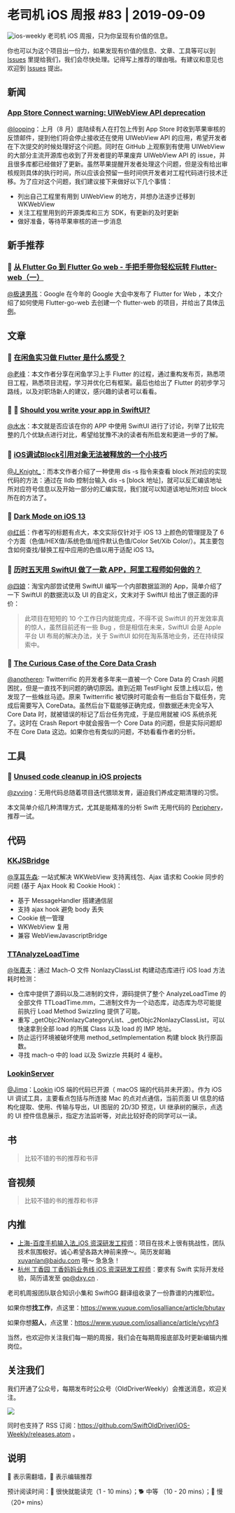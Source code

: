 # 老司机 iOS 周报 #83 | 2019-09-09

![ios-weekly](https://github.com/SwiftOldDriver/iOS-Weekly/blob/master/assets/ios-weekly.png?raw=true)
老司机 iOS 周报，只为你呈现有价值的信息。

你也可以为这个项目出一份力，如果发现有价值的信息、文章、工具等可以到 [Issues](https://github.com/SwiftOldDriver/iOS-Weekly/issues) 里提给我们，我们会尽快处理。记得写上推荐的理由哦。有建议和意见也欢迎到 [Issues](https://github.com/SwiftOldDriver/iOS-Weekly/issues) 提出。

## 新闻

### [App Store Connect warning: UIWebView API deprecation](https://forum.ionicframework.com/t/app-store-connect-warning-uiwebview-api-deprecation/172063/3)

[@looping](https://github.com/looping)：上月（8 月）底陆续有人在打包上传到 App Store 时收到苹果审核的反馈邮件，提到他们将会停止接收还在使用 UIWebView API 的应用，希望开发者在下次提交的时候处理好这个问题。同时在 GitHub 上观察到有使用 UIWebView 的大部分主流开源库也收到了开发者提的苹果废弃 UIWebView API 的 issue，并且很多库都已经做好了更新。虽然苹果提醒开发者处理这个问题，但是没有给出审核规则具体的执行时间，所以应该会预留一些时间供开发者对工程代码进行技术迁移。为了应对这个问题，我们建议接下来做好以下几个事情：

- 列出自己工程里有用到 UIWebView 的地方，并想办法逐步迁移到 WKWebView
- 关注工程里用到的开源类库和三方 SDK，有更新的及时更新
- 做好准备，等待苹果审核的进一步消息

## 新手推荐

### 🐎 [从 Flutter Go 到 Flutter Go web - 手把手带你轻松玩转 Flutter-web（一）](https://juejin.im/post/5d6a9456e51d4561cc25f080)

[@极速男孩](https://github.com/ztlyyznf001)：Google 在今年的 Google 大会中发布了 Flutter for Web ，本文介绍了如何使用 Flutter-go-web 去创建一个 flutter-web 的项目，并给出了具体[示例](https://github.com/alibaba/flutter-go/tree/web/flutter-go-web-0.0.1)。

## 文章

### 🐎 [在闲鱼实习做 Flutter 是什么感受？](https://mp.weixin.qq.com/s/DVl6s3EE5pKMoE-qltsK3A)

[@老峰](https://github.com/GesanTung)：本文作者分享在闲鱼学习上手 Flutter 的过程，通过重构发布页，熟悉项目工程，熟悉项目流程，学习并优化已有框架。最后也给出了 Flutter 的初步学习路线，以及对职场新人的建议，感兴趣的读者可以看看。

### 🚧 🐎 [Should you write your app in SwiftUI?](https://thatthinginswift.com/should-you-use-swiftui-in-your-app/?utm_campaign=iOS%2BDev%2BWeekly&utm_medium=web&utm_source=iOS%2BDev%2BWeekly%2BIssue%2B419)
[@水水](https://www.xuyanlan.com)：本文就是否应该在你的 APP 中使用 SwiftUI 进行了讨论，列举了比较完整的几个优缺点进行对比，希望给犹豫不决的读者有所启发和更进一步的了解。

### 🐎 [iOS调试Block引用对象无法被释放的一个小技巧](https://juejin.im/post/5d70655e518825618e67ad63)

[@J_Knight_](https://github.com/knightsj)：而本文作者介绍了一种使用 dis -s 指令来查看 block 所对应的实现代码的方法：通过在 lldb 控制台输入 dis -s [block 地址]，就可以反汇编该地址所对应符号信息以及开始一部分的汇编实现，我们就可以知道该地址所对应 block 所在的方法了。

### 🐎 [Dark Mode on i​OS 13](https://nshipster.com/dark-mode/)

[@红纸](https://github.com/nianran)：作者写的标题有点大，本文实际仅针对于 iOS 13 上颜色的管理提及了 6 个方面（色值/HEX值/系统色值/组件默认色值/Color Set/Xib Color/）。其主要包含如何查找/替换工程中应用的色值以用于适配 iOS 13。

### 🐎 [历时五天用 SwiftUI 做了一款 APP，阿里工程师如何做的？](https://mp.weixin.qq.com/s/QgDSuTFjwFlXzhksfgmkIQ)

[@四娘](https://kemchenj.github.io)：淘宝内部尝试使用 SwiftUI 编写一个内部数据监测的 App，简单介绍了一下 SwiftUI 的数据流以及 UI 的自定义，文末对于 SwiftUI 给出了很正面的评价：

> 此项目在短短的 10 个工作日内就能完成，不得不说 SwiftUI 的开发效率真的惊人，虽然目前还有一些 Bug ，但是相信在未来，SwiftUI 会是 Apple 平台 UI 布局的解决办法，关于 SwiftUI 如何在淘系落地业务，还在持续探索中。

### 🐎 [The Curious Case of the Core Data Crash](https://blog.iconfactory.com/2019/08/the-curious-case-of-the-core-data-crash)

[@anotheren](https://github.com/anotheren): Twitterrific 的开发者多年来一直被一个 Core Data 的 Crash 问题困扰，但是一直找不到问题的确切原因。直到近期 TestFlight 反馈上线以后，他发现了一些蛛丝马迹。原来 Twitterrific 被切换时可能会有一些后台下载任务，完成后需要写入 CoreData。虽然后台下载能够正确完成，但数据还未完全写入 Core Data 时，就被错误的标记了后台任务完成，于是应用就被 iOS 系统杀死了。这时在 Crash Report 中就会报告一个 Core Data 的问题，但是实际问题却不在 Core Data 这边。如果你也有类似的问题，不妨看看作者的分析。

## 工具

### 🐎 [Unused code cleanup in iOS projects](https://www.onswiftwings.com/unused-code-cleanup/)

[@zvving](https://github.com/zvving)：无用代码总随着项目迭代猥琐发育，逼迫我们养成定期清理的习惯。

本文简单介绍几种清理方式，尤其是能精准的分析 Swift 无用代码的 [Periphery](https://github.com/peripheryapp/periphery)，推荐一试。

## 代码

### [KKJSBridge](https://github.com/karosLi/KKJSBridge)

[@享耳先森](https://github.com/iblacksun): 一站式解决 WKWebView 支持离线包、Ajax 请求和 Cookie 同步的问题 (基于 Ajax Hook 和 Cookie Hook)：
- 基于 MessageHandler 搭建通信层
- 支持 ajax hook 避免 body 丢失
- Cookie 统一管理
- WKWebView 复用
- 兼容 WebViewJavascriptBridge

### [TTAnalyzeLoadTime](https://github.com/huakucha/TTAnalyzeLoadTime)

[@张嘉夫](https://github.com/josephchang10)：通过 Mach-O 文件 NonlazyClassList 构建动态库进行 iOS load 方法耗时检测：
- 仓库中提供了源码以及二进制的文件，源码提供了整个 AnalyzeLoadTime 的全部文件 TTLoadTime.mm，二进制文件为一个动态库，动态库为尽可能提前执行 Load Method Swizzling 提供了可能。
- 重写 _getObjc2NonlazyCategoryList、_getObjc2NonlazyClassList，可以快速拿到全部 load 的所属 Class 以及 load 的 IMP 地址。
- 防止运行环境被破坏使用 method_setImplementation 构建 block 执行原函数。
- 寻找 mach-o 中的 load 以及 Swizzle 共耗时 4 毫秒。

### [LookinServer](https://github.com/QMUI/LookinServer)

[@Jimq](https://github.com/waz0820)：[Lookin](https://lookin.work) iOS 端的代码已开源（ macOS 端的代码并未开源）。作为 iOS UI 调试工具，主要看点包括与所连接 Mac 的点对点通信，当前页面 UI 信息的结构化提取、使用、传输与导出，UI 图层的 2D/3D 预览，UI 继承树的展示，点选的 UI 控件信息展示，指定方法监听等，对此比较好奇的同学可以一读。

## 书

> 比较不错的书的推荐和书评

## 音视频

> 比较不错的书的推荐和书评

## 内推

- [上海-百度手机输入法_iOS 资深研发工程师](https://www.lagou.com/jobs/6101507.html)：项目在技术上很有挑战性，团队技术氛围极好。诚心希望各路大神前来撩～。简历发邮箱 xuyanlan@baidu.com 哦～ 急急急！
- [杭州 丁香园 丁香妈妈业务线 iOS 资深研发工程师](https://www.lagou.com/jobs/6253973.html)：要求有 Swift 实际开发经验，简历请发至 gp@dxy.cn . 


老司机周报团队联合知识小集和 SwiftGG 翻译组收录了一份靠谱的内推职位。

如果你想**找工作**，点这里：https://www.yuque.com/iosalliance/article/bhutav

如果你想**招人**，点这里：https://www.yuque.com/iosalliance/article/ycyhf3

当然，也欢迎你关注我们每一期的周报，我们会在每期周报底部及时更新编辑内推岗位。

## 关注我们

我们开通了公众号，每期发布时公众号（OldDriverWeekly）会推送消息，欢迎关注。

![](https://github.com/SwiftOldDriver/iOS-Weekly/blob/master/assets/qrcode_for_wechat.jpg?raw=true)

同时也支持了 RSS 订阅：https://github.com/SwiftOldDriver/iOS-Weekly/releases.atom 。

## 说明

🚧 表示需翻墙，🌟 表示编辑推荐

预计阅读时间：🐎 很快就能读完（1 - 10 mins）；🐕 中等 （10 - 20 mins）；🐢 慢（20+ mins）
